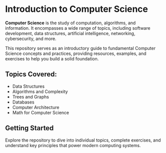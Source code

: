 # Introduction to Computer Science

**Computer Science** is the study of computation, algorithms, and information. It encompasses a wide range of topics,
including software development, data structures, artificial intelligence, networking, cybersecurity, and more.

This repository serves as an introductory guide to fundamental Computer Science concepts and practices, providing resources,
examples, and exercises to help you build a solid foundation.

## Topics Covered:

- Data Structures
- Algorithms and Complexity
- Trees and Graphs
- Databases
- Computer Architecture
- Math for Computer Science

## Getting Started

Explore the repository to dive into individual topics, complete exercises, and understand key principles that power modern computing systems.

